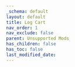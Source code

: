 ```yaml
---
_schema: default
layout: default
title: Log Cart
nav_order: 1
nav_exclude: false
parent: Unsupported Mods
has_children: false
has_toc: false
last_modified_date:
---
```

